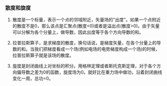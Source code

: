 ### 散度和旋度

1. 散度是一个标量，表示一个点的邻域附近，矢量场的"出度"。如果一个点附近的散度不是0，那么该点是汇聚点(散度<0)或者是溢出点(散度>0)。由于矢量可以分解为各个分量上，做导数，因此出度等于各个方向导数的和。

2. 拉普拉斯算子，是求梯度的散度，换句话说，是梯度矢量，在各个分量上的导数的和。当我们把梯度看成一个场(例如电场的电势梯度构成一个场)的时候，拉普拉斯算子就是该场的散度。

3. 旋度是封闭曲线上对坐标的积分。用格林定理或者斯托克斯定理，对于各个方向偏导数之差为0的函数，旋度场为0。就好比在重力场中做功，沿着封闭曲线变化一周，总功=0。